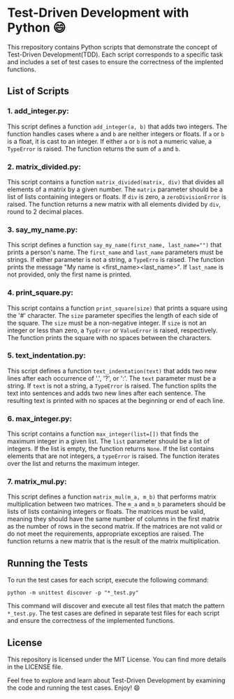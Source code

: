# Test-Driven Development with Python :smile:

This rrepository contains Python scripts that demonstrate the concept of Test-Driven Development(TDD). Each script corresponds to a specific task and includes a set of test cases to ensure the correctness of the implented functions.


## List of Scripts

### 1. add_integer.py: 

This script defines a function `add_integer(a, b)` that adds two integers. The function handles cases where `a` and `b` are neither integers or floats. If `a` or `b` is a float, it is cast to an integer. If either `a` or `b` is not a numeric value, a `TypeError` is raised. The function returns the sum of `a` and `b`.

### 2. matrix_divided.py: 

This script contains a function `matrix_divided(matrix, div)` that divides all elements of a matrix by a given number. The `matrix` parameter should be a list of lists containing integers or floats. If `div` is zero, a `zeroDivisionError` is raised. The function returns a new matrix with all elements divided by `div`, round to 2 decimal places.

### 3. say_my_name.py: 

This script defines a function `say_my_name(first_name, last_name="")` that prints a person's name. The `first_name` and `last_name` parameters must be strings. If either parameter is not a string, a `TypeErro` is raised. The function prints the message "My name is <first_name><last_name>". If `last_name` is not provided, only the first name is printed.

### 4. print_square.py: 

This script contains a function `print_square(size)` that prints a square using the '#' character. The `size` parameter specifies the length of each side of the square. The `size` must be a non-negative integer. If `size` is not an integer or less than zero, a `TypError` or `ValueError` is raised, respectively. The function prints the square with no spaces between the characters.

### 5. text_indentation.py: 

This script defines a function `text_indentation(text)` that adds two new lines after each occurrence of '.', '?', or ':'. The `text` parameter must be a string. If `text` is not a string, a `TypeError` is raised. The function splits the text into sentences and adds two new lines after each sentence. The resulting text is printed with no spaces at the beginning or end of each line.

### 6. max_integer.py: 

This script contains a function `max_integer(list=[])` that finds the maximum integer in a given list. The `list` parameter should be a list of integers. If the list is empty, the function returns `None`. If the list contains elements that are not integers, a `typeError` is raised. The function iterates over the list and returns the maximum integer.

### 7. matrix_mul.py: 

This script defines a function `matrix_mul(m_a, m_b)` that performs matrix multiplication between two matrices. The `m_a` and `m_b` parameters should be lists of lists containing integers or floats. The matrices must be valid, meaning they should have the same number of columns in the first matrix as the number of rows in the second matrix. If the matrices are not valid or do not meet the requirements, appropriate exceptios are raised. The function returns a new matrix that is the result of the matrix multiplication.

## Running the Tests

To run the test cases for each script, execute the following command:

```
python -m unittest discover -p "*_test.py"
```

This command will discover and execute all test files that match the pattern `*_test.py`. The test cases are defined in separate test files for each script and ensure the correctness of the implemented functions.

## License

This repository is licensed under the MIT License. You can find more details in the LICENSE file.

Feel free to explore and learn about Test-Driven Development by examining the code and running the test cases. Enjoy! :smile:
